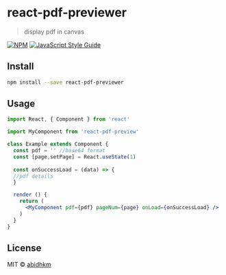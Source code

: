 # react-pdf-previewer

> display pdf in canvas

[![NPM](https://img.shields.io/npm/v/react-pdf-preview.svg)](https://www.npmjs.com/package/react-pdf-preview) [![JavaScript Style Guide](https://img.shields.io/badge/code_style-standard-brightgreen.svg)](https://standardjs.com)

## Install

```bash
npm install --save react-pdf-previewer
```

## Usage

```jsx
import React, { Component } from 'react'

import MyComponent from 'react-pdf-preview'

class Example extends Component {
  const pdf = '' //base64 format
  const [page,setPage] = React.useState(1)
  
  const onSuccessLoad = (data) => {
  //pdf details
  }

  render () {
    return (
      <MyComponent pdf={pdf} pageNum={page} onLoad={onSuccessLoad} />
    )
  }
}
```

## License

MIT © [abidhkm](https://github.com/abidhkm)
